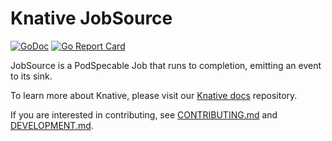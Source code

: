 # Knative JobSource

[![GoDoc](https://godoc.org/spencer-p/jobsource?status.svg)](https://godoc.org/spencer-p/jobsource)
[![Go Report Card](https://goreportcard.com/badge/spencer-p/jobsource)](https://goreportcard.com/report/spencer-p/jobsource)

JobSource is a PodSpecable Job that runs to completion, emitting an event to
its sink.

To learn more about Knative, please visit our
[Knative docs](https://github.com/knative/docs) repository.

If you are interested in contributing, see [CONTRIBUTING.md](./CONTRIBUTING.md)
and [DEVELOPMENT.md](./DEVELOPMENT.md).
